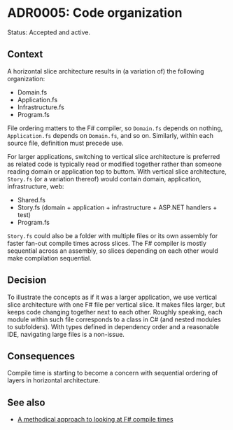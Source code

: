 # ADR0005: Code organization

Status: Accepted and active.

## Context

A horizontal slice architecture results in (a variation of) the following
organization:

- Domain.fs
- Application.fs
- Infrastructure.fs
- Program.fs

File ordering matters to the F# compiler, so `Domain.fs` depends on nothing,
`Application.fs` depends on `Domain.fs`, and so on. Similarly, within each
source file, definition must precede use.

For larger applications, switching to vertical slice architecture is preferred
as related code is typically read or modified together rather than someone
reading domain or application top to buttom. With vertical slice architecture,
`Story.fs` (or a variation thereof) would contain domain, application,
infrastructure, web:

- Shared.fs
- Story.fs (domain + application + infrastructure + ASP.NET handlers + test)
- Program.fs

`Story.fs` could also be a folder with multiple files or its own assembly for
faster fan-out compile times across slices. The F# compiler is mostly sequential
across an assembly, so slices depending on each other would make compilation
sequential.

## Decision

To illustrate the concepts as if it was a larger application, we use vertical
slice architecture with one F# file per vertical slice. It makes files larger,
but keeps code changing together next to each other. Roughly speaking, each
module within such file corresponds to a class in C# (and nested modules to
subfolders). With types defined in dependency order and a reasonable IDE,
navigating large files is a non-issue.

## Consequences

Compile time is starting to become a concern with sequential ordering of layers
in horizontal architecture.

## See also

- [A methodical approach to looking at F# compile
  times](https://github.com/dotnet/fsharp/discussions/11134)